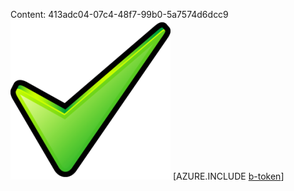 Content: 413adc04-07c4-48f7-99b0-5a7574d6dcc9![image](3a28bbad-546c-44d7-ac46-43f5a39f74fa.png)
[AZURE.INCLUDE [b-token](99fc2054-b9c4-4b6b-a892-301b192c7fc5.md)]
